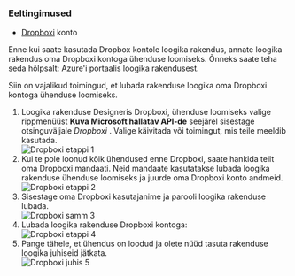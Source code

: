 ### <a name="prerequisites"></a>Eeltingimused
- [Dropboxi](https://www.Dropbox.com/) konto 

Enne kui saate kasutada Dropbox kontole loogika rakendus, annate loogika rakendus oma Dropboxi kontoga ühenduse loomiseks. Õnneks saate teha seda hõlpsalt: Azure'i portaalis loogika rakendusest. 

Siin on vajalikud toimingud, et lubada rakenduse loogika oma Dropboxi kontoga ühenduse loomiseks.

1. Loogika rakenduse Designeris Dropboxi, ühenduse loomiseks valige rippmenüüst **Kuva Microsoft hallatav API-de** seejärel sisestage otsinguväljale *Dropboxi* . Valige käivitada või toimingut, mis teile meeldib kasutada.  
  ![Dropboxi etappi 1](./media/connectors-create-api-dropbox/dropbox-1.png)
2. Kui te pole loonud kõik ühendused enne Dropboxi, saate hankida teilt oma Dropboxi mandaati. Neid mandaate kasutatakse lubada loogika rakenduse ühenduse loomiseks ja juurde oma Dropboxi konto andmeid.  
  ![Dropboxi etappi 2](./media/connectors-create-api-dropbox/dropbox-2.png)
3. Sisestage oma Dropboxi kasutajanime ja parooli loogika rakenduse lubada.  
  ![Dropboxi samm 3](./media/connectors-create-api-dropbox/dropbox-3.png)   
4. Lubada loogika rakenduse Dropboxi kontoga:  
  ![Dropboxi etappi 4](./media/connectors-create-api-dropbox/dropbox-4.png)
5. Pange tähele, et ühendus on loodud ja olete nüüd tasuta rakenduse loogika juhiseid jätkata.  
  ![Dropboxi juhis 5](./media/connectors-create-api-dropbox/dropbox-5.png)   
